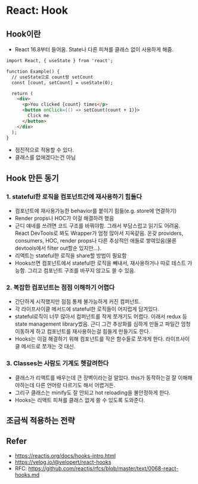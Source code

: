 # React: Hook

## Hook이란
- React 16.8부터 들어옴. State나 다른 피쳐를 클래스 없이 사용하게 해줌.

```html
import React, { useState } from 'react';

function Example() {
  // useState으로 count랑 setCount 
  const [count, setCount] = useState(0);

  return (
    <div>
      <p>You clicked {count} times</p>
      <button onClick={() => setCount(count + 1)}>
        Click me
      </button>
    </div>
  );
}
```

- 점진적으로 적용할 수 있다.
- 클래스를 없애겠다는건 아님

## Hook 만든 동기

### 1. stateful한 로직을 컴포넌트간에 재사용하기 힘들다
- 컴포넌트에 재사용가능한 behavior를 붙이기 힘듦(e.g. store에 연결하기)
- Render props나 HOC가 이걸 해결하려 했음
- 근디 얘네를 쓰려면 코드 구조를 바꿔야함. 그래서 부담스럽고 읽기도 어려움. React DevTools로 봐도 Wrapper가 엄청 많아서 지옥같음. 온갖 providers, consumers, HOC, render props나 다른 추상적인 애들로 쌓여있음(물론 devtools에서 filter out할순 있지만...).
- 리액트는 stateful한 로직을 share할 방법이 필요함
- Hooks쓰면 컴포넌트에서 stateful한 로직을 빼내서, 재사용하거나 따로 테스트 가능함. 그리고 컴포넌트 구조를 바꾸지 않고도 쓸 수 있음.

### 2. 복잡한 컴포넌트는 점점 이해하기 어렵다
- 간단하게 시작했지만 점점 통제 불가능하게 커진 컴퍼넌트.
- 각 라이프사이클 메서드에 stateful한 로직들이 어지럽게 담겨있다.
- stateful로직이 너무 많아서 컴퍼넌트를 작게 쪼개기도 어렵다. 이래서 redux 등 state management library썼음. 근디 그건 추상화를 심하게 만들고 파일간 엄청 이동하게 하고 컴포넌트를 재사용하는걸 힘들게 만들기도 한다.
- Hooks는 이걸 해결하기 위해 컴포넌트를 작은 함수들로 쪼개게 한다. 라이프사이클 메서드로 쪼개는 것 대신. 

### 3. Classes는 사람도 기계도 헷갈려한다
- 클래스가 리액트를 배우는데 큰 장벽이라는걸 알았다. this가 동작하는걸 잘 이해해야하는데 다른 언어랑 다르기도 해서 어렵거든.
- 그리구 클래스는 minify도 잘 안되고 hot reloading을 불안정하게 한다.
- Hooks는 리액트 피쳐를 클래스 없게 쓸 수 있도록 도와준다.

## 조금씩 적용하는 전략



## Refer
- https://reactjs.org/docs/hooks-intro.html
- https://velog.io/@velopert/react-hooks
- RFC: https://github.com/reactjs/rfcs/blob/master/text/0068-react-hooks.md